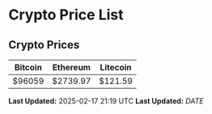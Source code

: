 # Crypto Price List

## Crypto Prices
| Bitcoin | Ethereum | Litecoin |
| ------- | -------- | -------- |
| $96059 | $2739.97 | $121.59 |
**Last Updated:** 2025-02-17 21:19 UTC
**Last Updated:** $DATE$
